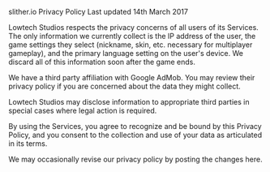 slither.io Privacy Policy
Last updated 14th March 2017

Lowtech Studios respects the privacy concerns of all users of its Services. The only information we currently collect is the IP address of the user, the game settings they select (nickname, skin, etc. necessary for multiplayer gameplay), and the primary language setting on the user's device. We discard all of this information soon after the game ends.

We have a third party affiliation with Google AdMob. You may review their privacy policy if you are concerned about the data they might collect.

Lowtech Studios may disclose information to appropriate third parties in special cases where legal action is required.

By using the Services, you agree to recognize and be bound by this Privacy Policy, and you consent to the collection and use of your data as articulated in its terms.

We may occasionally revise our privacy policy by posting the changes here.